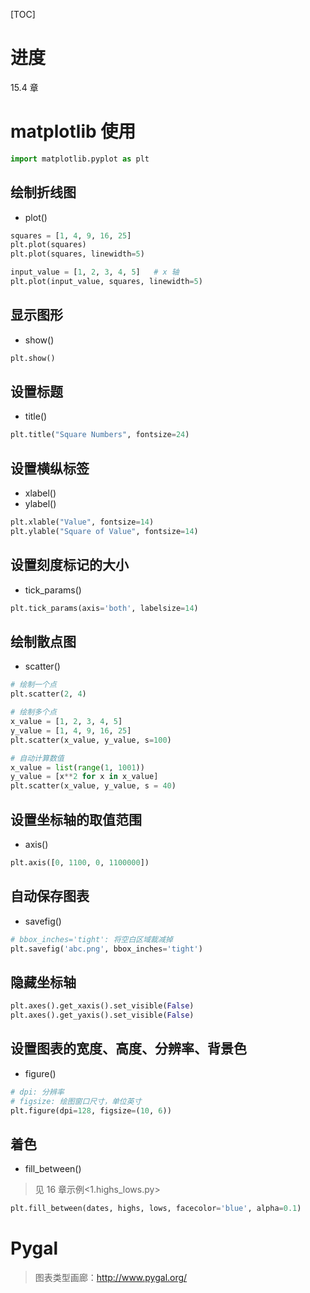 
[TOC]

# 进度
15.4 章

# matplotlib 使用
```python
import matplotlib.pyplot as plt
```

## 绘制折线图
* plot()
```python
squares = [1, 4, 9, 16, 25]
plt.plot(squares)
plt.plot(squares, linewidth=5)

input_value = [1, 2, 3, 4, 5]   # x 轴
plt.plot(input_value, squares, linewidth=5)
```

## 显示图形
* show()
```python
plt.show()
```

## 设置标题
* title()
```python
plt.title("Square Numbers", fontsize=24)
```

## 设置横纵标签
* xlabel()
* ylabel()
```python
plt.xlable("Value", fontsize=14)
plt.ylable("Square of Value", fontsize=14)
```

## 设置刻度标记的大小
* tick_params()
```python
plt.tick_params(axis='both', labelsize=14)
```

## 绘制散点图
* scatter()
```python
# 绘制一个点
plt.scatter(2, 4)

# 绘制多个点
x_value = [1, 2, 3, 4, 5]
y_value = [1, 4, 9, 16, 25]
plt.scatter(x_value, y_value, s=100)

# 自动计算数值
x_value = list(range(1, 1001))
y_value = [x**2 for x in x_value]
plt.scatter(x_value, y_value, s = 40)
```

## 设置坐标轴的取值范围
* axis()
```python
plt.axis([0, 1100, 0, 1100000])
```

## 自动保存图表
* savefig()
```python
# bbox_inches='tight': 将空白区域裁减掉
plt.savefig('abc.png', bbox_inches='tight')
```

## 隐藏坐标轴
```python
plt.axes().get_xaxis().set_visible(False)
plt.axes().get_yaxis().set_visible(False)
```

## 设置图表的宽度、高度、分辨率、背景色
* figure()
```python
# dpi: 分辨率
# figsize: 绘图窗口尺寸，单位英寸
plt.figure(dpi=128, figsize=(10, 6))
```

## 着色
* fill_between()
> 见 16 章示例<1.highs_lows.py>

```python
plt.fill_between(dates, highs, lows, facecolor='blue', alpha=0.1)
```

# Pygal
> 图表类型画廊：http://www.pygal.org/

